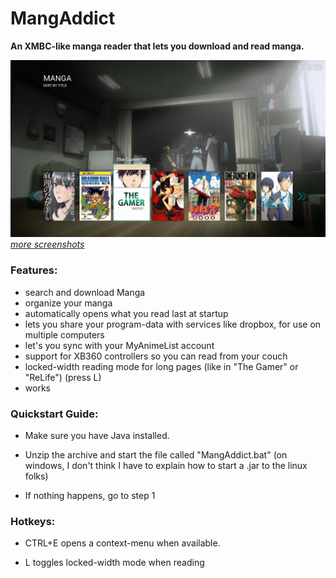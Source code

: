 # MangAddict
**An XMBC-like manga reader that lets you download and read manga.**

![alt tag](https://github.com/Deconimus/mangaddict/blob/master/screenshots/prev.jpg)
_[more screenshots](https://github.com/Deconimus/mangaddict/tree/master/screenshots)_

### Features:

- search and download Manga
- organize your manga
- automatically opens what you read last at startup
- lets you share your program-data with services like dropbox, for use on multiple computers
- let's you sync with your MyAnimeList account
- support for XB360 controllers so you can read from your couch
- locked-width reading mode for long pages (like in "The Gamer" or "ReLife") (press L)
- works 


### Quickstart Guide:

- Make sure you have Java installed.

- Unzip the archive and start the file called "MangAddict.bat" (on windows, I don't think I have to explain how to start a .jar to the linux folks)

- If nothing happens, go to step 1


### Hotkeys:

- CTRL+E opens a context-menu when available.

- L toggles locked-width mode when reading
